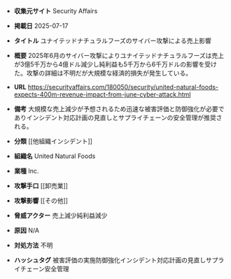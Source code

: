 - **収集元サイト**
Security Affairs

- **掲載日**
2025-07-17

- **タイトル**
ユナイテッドナチュラルフーズのサイバー攻撃による売上影響

- **概要**
2025年6月のサイバー攻撃によりユナイテッドナチュラルフーズは売上が3億5千万から4億ドル減少し純利益も5千万から6千万ドルの影響を受けた。攻撃の詳細は不明だが大規模な経済的損失が発生している。

- **URL**
https://securityaffairs.com/180050/security/united-natural-foods-expects-400m-revenue-impact-from-june-cyber-attack.html

- **備考**
大規模な売上減少が予想されるため迅速な被害評価と防御強化が必要でありインシデント対応計画の見直しとサプライチェーンの安全管理が推奨される。

- **分類**
[[他組織インシデント]]

- **組織名**
United Natural Foods

- **業種**
Inc.

- **攻撃手口**
[[卸売業]]

- **攻撃影響**
[[その他]]

- **脅威アクター**
売上減少純利益減少

- **原因**
N/A

- **対処方法**
不明

- **ハッシュタグ**
被害評価の実施防御強化インシデント対応計画の見直しサプライチェーン安全管理
